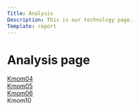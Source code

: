 ```yaml
---
Title: Analysis
Description: This is our technology page.
Template: report
---
```


Analysis page
==========================

<div class="kmom-box">
<a href="%base_url%/analysis/01_colors">Kmom04</a>
</div>

<div class="kmom-box">
<a href="%base_url%/analysis/02_load">Kmom05</a>
</div>

<div class="kmom-box">
<a href="%base_url%/analysis/03_design_principles">Kmom06</a>
</div>

<div class="kmom-box project">
Kmom10
</div>

